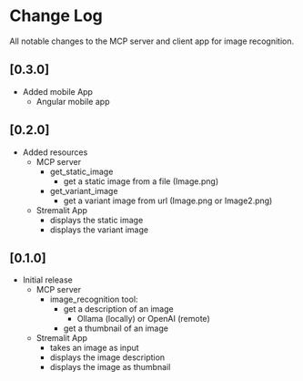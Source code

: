# Change Log

All notable changes to the MCP server and client app for image recognition.

## [0.3.0]
- Added mobile App
    - Angular mobile app

## [0.2.0]
- Added resources
    - MCP server
        - get_static_image
            - get a static image from a file (Image.png)
        - get_variant_image
            - get a variant image from url (Image.png or Image2.png)
    - Stremalit App
        - displays the static image
        - displays the variant image


## [0.1.0]
- Initial release
    - MCP server
        - image_recognition tool:
            - get a description of an image
                - Ollama (locally) or OpenAI (remote)
            - get a thumbnail of an image
    - Stremalit App
        - takes an image as input
        - displays the image description
        - displays the image as thumbnail
